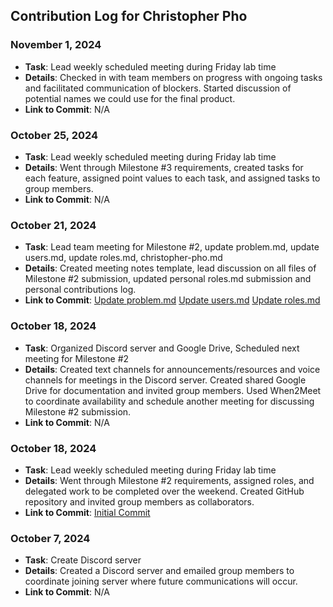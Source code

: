 ## Contribution Log for Christopher Pho

### November 1, 2024
- **Task**: Lead weekly scheduled meeting during Friday lab time
- **Details**: Checked in with team members on progress with ongoing tasks and facilitated communication of blockers. Started discussion of potential names we could use for the final product.
- **Link to Commit**: N/A


### October 25, 2024
- **Task**: Lead weekly scheduled meeting during Friday lab time
- **Details**: Went through Milestone #3 requirements, created tasks for each feature, assigned point values to each task, and assigned tasks to group members.
- **Link to Commit**: N/A


### October 21, 2024
- **Task**: Lead team meeting for Milestone #2, update problem.md, update users.md, update roles.md, christopher-pho.md
- **Details**: Created meeting notes template, lead discussion on all files of Milestone #2 submission, updated personal roles.md submission and personal contributions log.
- **Link to Commit**: [Update problem.md](https://github.com/chrispho/language-study-app/commit/25ba47f391f10df56a711a774780969a782293d9) [Update users.md](https://github.com/chrispho/language-study-app/commit/9b4c8e3541ee27921ae0301359c2d8abc6b532c2) [Update roles.md](https://github.com/chrispho/language-study-app/commit/23da9c1ab0fce38bffc51232d34d147b8dfe4f8c)


### October 18, 2024
- **Task**: Organized Discord server and Google Drive, Scheduled next meeting for Milestone #2
- **Details**: Created text channels for announcements/resources and voice channels for meetings in the Discord server. Created shared Google Drive for documentation and invited group members. Used When2Meet to coordinate availability and schedule another meeting for discussing Milestone #2 submission.
- **Link to Commit**: N/A


### October 18, 2024
- **Task**: Lead weekly scheduled meeting during Friday lab time
- **Details**: Went through Milestone #2 requirements, assigned roles, and delegated work to be completed over the weekend. Created GitHub repository and invited group members as collaborators.
- **Link to Commit**: [Initial Commit](https://github.com/chrispho/language-study-app/commit/ec771a1e2ce1cad3eb10038de7aa43860aa1fc08)


### October 7, 2024
- **Task**: Create Discord server
- **Details**: Created a Discord server and emailed group members to coordinate joining server where future communications will occur.
- **Link to Commit**: N/A
